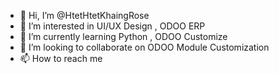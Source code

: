 - 👋 Hi, I’m @HtetHtetKhaingRose
- 👀 I’m interested in UI/UX Design , ODOO ERP
- 🌱 I’m currently learning Python , ODOO Customize
- 💞️ I’m looking to collaborate on ODOO Module Customization
- 📫 How to reach me 

<!---
HtetHtetKhaingRose/HtetHtetKhaingRose is a ✨ special ✨ repository because its `README.md` (this file) appears on your GitHub profile.
You can click the Preview link to take a look at your changes.
--->
